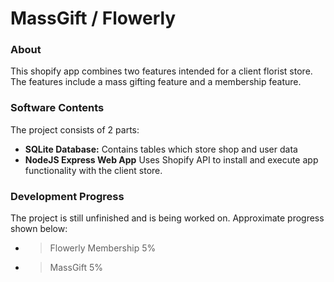# MassGift / Flowerly

### About
This shopify app combines two features intended for a client florist store. The features include a mass gifting feature and a membership feature.

### Software Contents
The project consists of 2 parts:
- **SQLite Database:** Contains tables which store shop and user data
- **NodeJS Express Web App** Uses Shopify API to install and execute app functionality with the client store.

### Development Progress
The project is still unfinished and is being worked on. Approximate progress shown below: 
- > Flowerly Membership 5%
- > MassGift 5%
